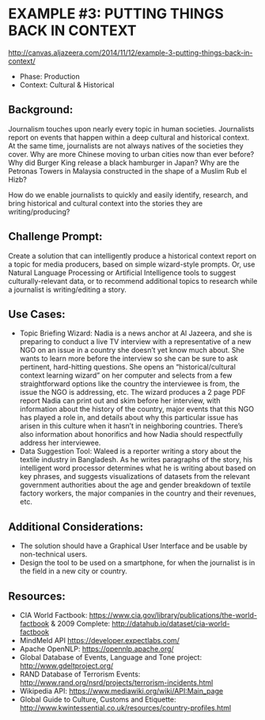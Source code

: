 EXAMPLE #3: PUTTING THINGS BACK IN CONTEXT
==========================================

http://canvas.aljazeera.com/2014/11/12/example-3-putting-things-back-in-context/

* Phase: Production
* Context: Cultural & Historical

## Background:

Journalism touches upon nearly every topic in human societies. Journalists report on events that happen within a deep cultural and historical context. At the same time, journalists are not always natives of the societies they cover. Why are more Chinese moving to urban cities now than ever before? Why did Burger King release a black hamburger in Japan? Why are the Petronas Towers in Malaysia constructed in the shape of a Muslim Rub el Hizb?

How do we enable journalists to quickly and easily identify, research, and bring historical and cultural context into the stories they are writing/producing?

## Challenge Prompt:

Create a solution that can intelligently produce a historical context report on a topic for media producers, based on simple wizard-style prompts. Or, use Natural Language Processing or Artificial Intelligence tools to suggest culturally-relevant data, or to recommend additional topics to research while a journalist is writing/editing a story.

## Use Cases:

* Topic Briefing Wizard: Nadia is a news anchor at Al Jazeera, and she is preparing to conduct a live TV interview with a representative of a new NGO on an issue in a country she doesn’t yet know much about. She wants to learn more before the interview so she can be sure to ask pertinent, hard-hitting questions. She opens an “historical/cultural context learning wizard” on her computer and selects from a few straightforward options like the country the interviewee is from, the issue the NGO is addressing, etc. The wizard produces a 2 page PDF report Nadia can print out and skim before her interview, with information about the history of the country, major events that this NGO has played a role in, and details about why this particular issue has arisen in this culture when it hasn’t in neighboring countries. There’s also information about honorifics and how Nadia should respectfully address her interviewee.
* Data Suggestion Tool: Waleed is a reporter writing a story about the textile industry in Bangladesh. As he writes paragraphs of the story, his intelligent word processor determines what he is writing about based on key phrases, and suggests visualizations of datasets from the relevant government authorities about the age and gender breakdown of textile factory workers, the major companies in the country and their revenues, etc.
 

## Additional Considerations:

* The solution should have a Graphical User Interface and be usable by non-technical users.
* Design the tool to be used on a smartphone, for when the journalist is in the field in a new city or country.

## Resources:

* CIA World Factbook: https://www.cia.gov/library/publications/the-world-factbook & 2009 Complete: http://datahub.io/dataset/cia-world-factbook
* MindMeld API https://developer.expectlabs.com/
* Apache OpenNLP: https://opennlp.apache.org/
* Global Database of Events, Language and Tone project: http://www.gdeltproject.org/
* RAND Database of Terrorism Events: http://www.rand.org/nsrd/projects/terrorism-incidents.html
* Wikipedia API: https://www.mediawiki.org/wiki/API:Main_page
* Global Guide to Culture, Customs and Etiquette: http://www.kwintessential.co.uk/resources/country-profiles.html

